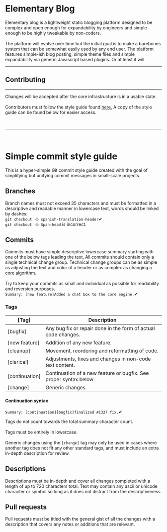 <h1>Elementary Blog</h1>
<p>
Elementary blog is a lightweight static blogging platform designed to be complex and open enough for expandability by engineers and
simple enough to be highly tweakable by non-coders.
<br><br>
The platform will evolve over time but the initial goal is to make a barebones system that can be somewhat easily used by any end
user. The platform features simple-ish blog posting, simple theme files and simple expandability via generic Javascript based plugins.
Or at least it will.
</p>
<hr>
<h2>Contributing</h2>
<hr>
<p>
Changes will be accepted after the core infrastructure is in a usable state.
<br><br>
Contributors must follow the style guide found <a href="https://github.com/DavidMcKissick/Simple-commit-style-guide">here.</a> A copy
of the style guide can be found below for easier access.
</p>
<br>
<hr>
<br>

# Simple commit style guide
This is a hyper-simple Git commit style guide created with the goal of simplifying but unifying commit messages in small-scale
projects.

## Branches
Branch names must not exceed 35 characters and must be formatted in a descriptive and readable manner in lowercase text, words should
be linked by dashes:
<br>``git checkout -b spanish-translation-header``✔
<br>``git checkout -b Span-head`` is incorrect.

## Commits
Commits must have simple descriptive lowercase summary starting with one of the below tags leading the text, 
All commits should contain only a single technical change group. Technical change groups can be as simple as adjusting the text and
color of a header or as complex as changing a core algorithm. 
<br><br>
Try to keep your commits as small and individual as possible for readability and reversion purposes.
<br>
``Summary: [new feature]Added a chat box to the core engine.``✔
### Tags
|[Tag]           |  Description | 
|----------------|-----|
|[bugfix]        |  Any bug fix or repair done in the form of actual code changes. |
|[new feature]   |  Addition of any new feature.|
|[cleanup]       |  Movement, reordering and reformatting of code. |
|[clerical]      |  Adjustments, fixes and changes in non-code text content. |
|[continuation]  |  Continuation of a new feature or bugfix. See proper syntax below. |
|[change]        |  Generic changes. |
#### Continuation syntax
``Summary: [continuation][bugfix]finalized #1327 fix.``✔

Tags do not count towards the total summary character count.
<br><br>
Tags must be entirely in lowercase.
<br><br>
Generic changes using the ``[change]`` tag may only be used in cases where another tag does not fit any other standard tags, and must include an extra in-depth description for review.

## Descriptions
Descriptions must be in-depth and cover all changes completed with a length of up to 720 characters total. Text may contain 
any ascii or unicode character or symbol so long as it does not distract from the descriptiveness.

## Pull requests
Pull requests must be titled with the general gist of all the changes with a description that covers any notes or additions
that are relevant.
